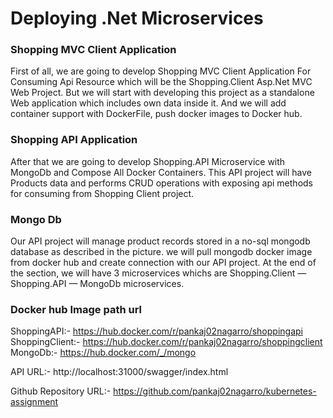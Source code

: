 # Deploying .Net Microservices 


### Shopping MVC Client Application
First of all, we are going to develop Shopping MVC Client Application For Consuming Api Resource which will be the Shopping.Client Asp.Net MVC Web Project. But we will start with developing this project as a standalone Web application which includes own data inside it. And we will add container support with DockerFile, push docker images to Docker hub.
### Shopping API Application
After that we are going to develop Shopping.API Microservice with MongoDb and Compose All Docker Containers.
This API project will have Products data and performs CRUD operations with exposing api methods for consuming from Shopping Client project.

### Mongo Db
Our API project will manage product records stored in a no-sql mongodb database as described in the picture.
we will pull mongodb docker image from docker hub and create connection with our API project.
At the end of the section, we will have 3 microservices whichs are Shopping.Client — Shopping.API — MongoDb microservices.

### Docker hub Image path url

ShoppingAPI:-     https://hub.docker.com/r/pankaj02nagarro/shoppingapi
ShoppingClient:-  https://hub.docker.com/r/pankaj02nagarro/shoppingclient
MongoDb:-         https://hub.docker.com/_/mongo


API URL:-         http://localhost:31000/swagger/index.html  

Github Repository URL:- https://github.com/pankaj02nagarro/kubernetes-assignment

